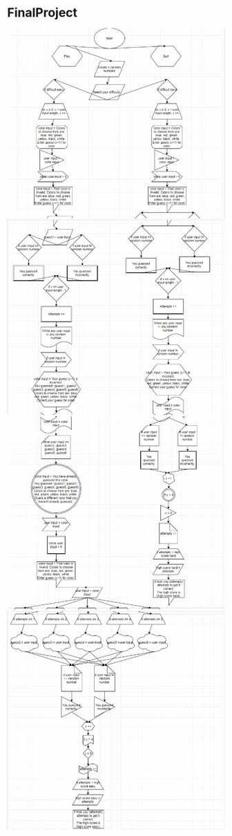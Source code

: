 # FinalProject
<img src="Flow Chart pt1.PNG" alt="Flow chart pt1">
<img src="Flow Chart pt2.PNG" alt="Flow chart pt2">
<img src="Flow Chart pt3.PNG" alt="Flow chart pt3">
<img src="Flow Chart pt4.PNG" alt="Flow chart pt4">
